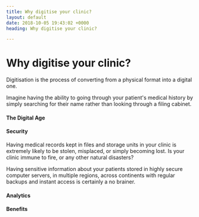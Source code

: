```yaml
---
title: Why digitise your clinic?
layout: default
date: 2018-10-05 19:43:02 +0000
heading: Why digitise your clinic?

---
```

# Why digitise your clinic?

Digitisation is the process of converting from a physical format into a digital one.

Imagine having the ability to going through your patient's medical history by simply searching for their name rather than looking through a filing cabinet. 

#### The Digital Age

#### Security

Having medical records kept in files and storage units in your clinic is extremely likely to be stolen, misplaced, or simply becoming lost. Is your clinic immune to fire, or any other natural disasters?

Having sensitive information about your patients stored in highly secure computer servers, in multiple regions, across continents with regular backups and instant access is certainly a no brainer.

#### Analytics

#### Benefits